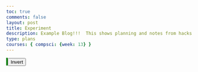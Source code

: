 ```yaml
---
toc: true
comments: false
layout: post
title: Experiment
description: Example Blog!!!  This shows planning and notes from hacks.
type: plans
courses: { compsci: {week: 13} }
---
```



<!DOCTYPE html>
<html lang="en">
<head>
    <meta charset="UTF-8">
    <meta name="viewport" content="width=device-width, initial-scale=1.0">
    <title>Experiment</title>
    <style>
        #canvas{
            border: 2px solid green;
        }
    </style>
</head>
<body>

<canvas id="canvas" width="400px" height="400px"></canvas>
<button onclick="invertDoesNothing()">Invert</button>
<script>
    var player = {
        "name" : "player",
        "item" : "y",
        "x": 5,
        "y" : 5,
        "rotation" : 0
    };

    var dummyObject = {
        "name" : "Simple Object",
        "item" : "y",
        "vertInfo":{
            "0":{
                "item":"k",
                "x": 2,
                "y": 6,
                "color": "#FFA500"
            },
            "1":{
                "item":"k",
                "x": 4,
                "y": 4,
                "color": "#FFA500"
            },
            "2":{
                "item":"k",
                "x": 6,
                "y": 4,
                "color": "#FFA500"
            },
            "3":{
                "item":"k",
                "x": 8,
                "y": 6,
                "color": "#FFA500"
            },
            "4":{
                "item":"k",
                "x": 6,
                "y": 8,
                "color": "#FFA500"
            },
            "5":{
                "item":"k",
                "x": 4,
                "y": 8,
                "color": "#FFA500"
            }
        },
        "faceInfo":{},
        "x" : 13,
        "y" : 2
    };

    var impeadment = {
        "name" : "Second Simple Object",
        "item" : "z",
        "vertInfo":{
            "0":{
                "item" : "b",
                "x": 2,
                "y": 2
            },
            "1":{
                "item" : "b",
                "x": 4,
                "y": 2
            },
            "2":{
                "item" : "b",
                "x": 6,
                "y": 2
            },
            "3":{
                "item" : "b",
                "x": 8,
                "y": 2
            }
        },
        "faceInfo":{},
        "x" : 14,
        "y" : 4
    };

    var floor = {
        "name" : "Floor",
        "vertInfo":{
            "0":{
                "x" : 0,
                "y" : 0
            },
            "1":{
                "x" : 0,
                "y" : 5
            },
            "2":{
                "x" : 400,
                "y" : 5
            },
            "3":{
                "x" : 400,
                "y" : 0
            }
        },
        "x": 10,
        "y": 3
    };

    var objNames = [dummyObject, impeadment, floor];
    var rows = 20;
    var cols = 20;
    var result = "";

    addEventListener("keydown", function(event){
        if(event.defaultPrevented){
            return;
        }
        switch (event.key) {
            case "w":
                result = movement("w");
                break;
            case "a":
                result = movement("a");
                break;
            case "s":
                result = movement("s");
                break;
            case "d":
                result = movement("d");
                break;
            default:
                break;
        }
        drawPath(result, 25, 25);
    });

    function overLay(canvasWidth, canvasHeight){
        var canvas = document.getElementById("canvas");
        var ctx = canvas.getContext("2d");
        ctx.fillRect(canvas.width / 2, (0.75 * canvas.height), canvasWidth, canvas.height / canvasHeight);
    }

    function drawPath(xPlain, horizontalDistance, heightDistance){
        console.log("Data for Plain is", xPlain, xPlain[0]);
        var canvas = document.getElementById("canvas");
        var ctx = canvas.getContext("2d");
        horizontalDistance = canvas.width / horizontalDistance;
        ctx.clearRect(0, 0, canvas.width, canvas.height);
        for(var objects in xPlain){
            console.log("Object is", objNames[objects]);
            console.log("Length of Verts are", Object.keys(objNames[objects]["vertInfo"]).length);
            ctx.fillStyle = "#00FF80";
            console.log("Center is", horizontalDistance * xPlain[objects]["x"], (canvas.height / heightDistance) * (heightDistance - xPlain[objects]["y"]));
            ctx.fillRect(horizontalDistance * xPlain[objects]["x"], (canvas.height / heightDistance) * (heightDistance - xPlain[objects]["y"]) - (canvas.height / heightDistance), horizontalDistance, canvas.height / heightDistance);
            for(var verts = 0; verts < Object.keys(objNames[objects]["vertInfo"]).length; verts++){
                console.log("Verts are", objNames[objects]["vertInfo"][verts]);
                if(verts == 0){
                    ctx.beginPath();
                    ctx.lineWidth = 10;
                    ctx.lineJoin = "round";
                    ctx.moveTo(xPlain[objects]["vertInfo"][verts]["x"] * horizontalDistance + (horizontalDistance / 2), (heightDistance - xPlain[objects]["vertInfo"][verts]["y"]) * (canvas.height / heightDistance) + (canvas.height / heightDistance / 2));
                    if(xPlain[objects]["vertInfo"][verts]["color"] != undefined){
                        ctx.fillStyle = String(xPlain[objects]["vertInfo"][verts]["color"]);
                    } else{
                        ctx.fillStyle = "#FF0000";
                    }
                    ctx.fillRect(horizontalDistance * xPlain[objects]["vertInfo"][verts]["x"], (heightDistance - xPlain[objects]["vertInfo"][verts]["y"]) * (canvas.height / heightDistance), horizontalDistance, canvas.height / heightDistance);
                }
                var currentPlain = xPlain[objects]["vertInfo"][verts];
                console.log("Current Element would be", currentPlain);
                if(currentPlain["color"] != undefined){
                    ctx.fillStyle = currentPlain["color"];
                }
                else{
                    ctx.fillStyle = "#FF0000";
                }

                var yOffset = (heightDistance - currentPlain["y"]) * (canvas.height / heightDistance);
                var yMid = (canvas.height / heightDistance) / 2;
                var xMid = (canvas.width / heightDistance) / 2;
                ctx.lineTo(horizontalDistance * currentPlain["x"] + xMid, yOffset + yMid);
                console.log("Add-ons are", horizontalDistance, yOffset);
                console.log("Selected point is", horizontalDistance * currentPlain["x"] + xMid, yOffset + yMid);
                ctx.fillRect(horizontalDistance * currentPlain["x"], yOffset, horizontalDistance, 2*yMid);
            }
            ctx.closePath();
            ctx.stroke();
        }
        overLay(horizontalDistance, heightDistance);
    }

    function movement(moves) {
        var vertMoveCt = 0;
        var movedFrom = "";
        var screenArray = [];
        switch(moves){
            case "w":
                screenArray = compileObjs(objNames);
                for(var movedObject in objNames){
                    console.log("Moved Object is", screenArray[movedObject]);
                    objNames[movedObject]["y"] -= 1;
                    for(var verts in Object.keys(objNames[movedObject]["vertInfo"])){
                        objNames[movedObject]["vertInfo"][verts]["y"] -= 1;
                    }
                }
                break;
            case "a":
                screenArray = compileObjs(objNames);
                for(var movedObject in objNames){
                    console.log("Moved Object is", screenArray[movedObject]);
                    objNames[movedObject]["x"] += 1;
                    for(var verts in Object.keys(objNames[movedObject]["vertInfo"])){
                        objNames[movedObject]["vertInfo"][verts]["x"] += 1;
                    }
                }
                break;
            case "s":
                screenArray = compileObjs(objNames);
                for(var movedObject in objNames){
                    console.log("Moved Object is", screenArray[movedObject]);
                    objNames[movedObject]["y"] += 1;
                    for(var verts in Object.keys(objNames[movedObject]["vertInfo"])){
                        objNames[movedObject]["vertInfo"][verts]["y"] += 1;
                    }
                }
                break;
            case "d":
                screenArray = compileObjs(objNames);
                for(var movedObject in objNames){
                    console.log("Moved Object is", screenArray[movedObject]);
                    objNames[movedObject]["x"] -= 1;
                    for(var verts in Object.keys(objNames[movedObject]["vertInfo"])){
                        objNames[movedObject]["vertInfo"][verts]["x"] -= 1;
                    }
                }
                break;
        }
        console.log(player);
        return objNames;
    }

    function compileObjs(theObjs){
        var objCt = 0;
        var trueData = [];
        var vertData = [];
        var vertCt = 0;
        var vertTransfer = 0;
        var sortData = function(a, b) {
            return a + (b * rows);
        };
        for (objCt = 0; objCt < theObjs.length; objCt++) {
            var currentObj = theObjs[objCt];
            var XandY = sortData(currentObj["x"], currentObj["y"]);
            trueData.push([XandY, currentObj]);
            if(Object.hasOwnProperty(currentObj, "vertInfo")){
                for(vertCt = 0; vertCt < Object.keys(currentObj["vertInfo"]).length; vertCt++){
                    var vert = currentObj["vertInfo"][String(vertCt)];
                    var vertX = vert["x"] + currentObj["x"];
                    var vertY =  vert["y"] + currentObj["y"];
                    var vertXAndY = sortData(vertX, vertY);
                    if(Object.hasOwnProperty(vert, "color")){
                        vertData["color"] = vert["color"];
                    }
                    strVertCt = String(vertCt);
                    var vertPlacement = {
                        "index" : vertCt,
                        "name" : objCt,
                        "item" : vert["item"],
                        "x": vertX,
                        "y": vertY,
                        "color": vert["color"]
                    };
                    if(vertX >= 0 && vertX <= rows && vertY >= 0 && vertY <= cols){
                        vertData.push([vertXAndY, vertPlacement]);
                    } else{
                        console.log("Rejected", currentObj["name"], vertX, ",", vertY);
                    }
                }
            }
        }
        for(vertTransfer = 0; vertTransfer < vertData.length; vertTransfer++){
            trueData.push([vertData[vertTransfer][0], vertData[vertTransfer][1]]);
        }

        trueData.sort((a, b) => {
            if(a[0] > b[0]){
                return 1;
            }
            if(a[0] < b[0]){
                return -1;
            }
            return 0;
        });

        for (var sortCt = 0; sortCt < trueData.length; sortCt++) {
            trueData[sortCt] = {
                "index" : trueData[sortCt][1]["index"],
                "name" : trueData[sortCt][1]["name"],
                "item" : trueData[sortCt][1]["item"],
                "x" : trueData[sortCt][1]["x"],
                "y" : trueData[sortCt][1]["y"],
                "color": trueData[sortCt][1]["color"]
            };
        }
        console.log("TrueData is", trueData);
        return trueData;
    }
</script>

</body>
</html>
